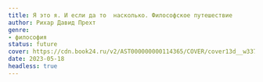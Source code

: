 ```yaml
---
title: Я это я. И если да то  насколько. Философское путешествие
author: Рихар Давид Прехт
genre:
- философия
status: future
cover: https://cdn.book24.ru/v2/AST000000000114365/COVER/cover13d__w337.jpg
date: 2023-05-18
headless: true
---
```


